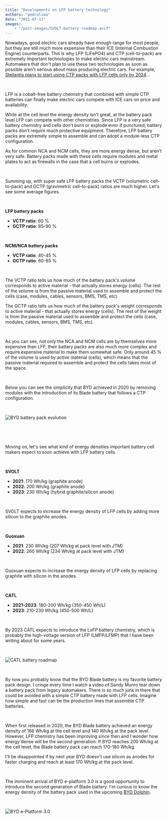 ```yaml
---
title: "Developments on LFP battery technology"
authors: "pedrolima"
date: "2021-07-13"
images: 
    - "/post-images/SVOLT-battery-roadmap.avif"
---
```


Nowadays, good electric cars already have enough range for most people, but they are still much more expensive than their ICE (Internal Combustion Engine) counterparts. This is why LFP (LiFePO4) and CTP (cell-to-pack) are extremely important technologies to make electric cars mainstream. Automakers that don't plan to use these two technologies as soon as possible aren't serious about mass producing electric cars. For example, [Stellantis plans to start using CTP packs with LFP cells only by 2024](/2021/07/08/stellantis-delays-affordable-electric-cars-until-2026/)...

 

LFP is a cobalt-free battery chemistry that combined with simple CTP batteries can finally make electric cars compete with ICE cars on price and availability.

While at the cell level the energy density isn't great, at the battery pack level LFP can compete with other chemistries. Since LFP is a very safe battery chemistry and cells don't burn or explode even if punctured, battery packs don't require much protective equipment. Therefore, LFP battery packs are extremely simple to assemble and can adopt a module-less CTP configuration.

As for common NCA and NCM cells, they are more energy dense, but aren't very safe. Battery packs made with these cells require modules and metal plates to act as firewalls in the case that a cell burns or explodes.

 

Summing up, with super safe LFP battery packs the VCTP (volumetric cell-to-pack) and GCTP (gravimetric cell-to-pack) ratios are much higher. Let's see some average figures.

 

**LFP battery packs**

- **VCTP ratio**: 60 %
- **GCTP ratio**: 85-90 %

 

**NCM/NCA battery packs**

- **VCTP ratio**: 40-45 %
- **GCTP ratio**: 60-65 %

 

The VCTP ratio tells us how much of the battery pack's volume corresponds to active material - that actually stores energy (cells). The rest of the volume is from the passive material used to assemble and protect the cells (case, modules, cables, sensors, BMS, TMS, etc).

The GCTP ratio tells us how much of the battery pack's weight corresponds to active material - that actually stores energy (cells). The rest of the weight is from the passive material used to assemble and protect the cells (case, modules, cables, sensors, BMS, TMS, etc).

 

As you can see, not only the NCA and NCM cells are by themselves more expensive than LFP, their battery packs are also much more complex and require expensive material to make them somewhat safe. Only around 45 % of the volume is used by active material (cells), which means that the passive material required to assemble and protect the cells takes most of the space.

 

Below you can see the simplicity that BYD achieved in 2020 by removing modules with the introduction of its Blade battery that follows a CTP configuration.

 

![BYD battery pack evolution](post-images/LFP-battery-cell-evolution-by-BYD.avif)

 

 

Moving on, let's see what kind of energy densities important battery cell makers expect to soon achieve with LFP battery cells.

 

**SVOLT**

- **2021**: 170 Wh/kg (graphite anode)
- **2022**: 200 Wh/kg (graphite anode)
- **2023**: 230 Wh/kg (hybrid graphite/silicon anode)

 

SVOLT expects to increase the energy density of LFP cells by adding more silicon to the graphite anodes.

 

**Guoxuan**

- **2021**: 230 Wh/kg (207 Wh/kg at pack level with JTM)
- **2022**: 260 Wh/kg (234 Wh/kg at pack level with JTM)

 

Guoxuan expects to increase the energy density of LFP cells by replacing graphite with silicon in the anodes.

 

**CATL**

- **2021-2023**: 180-200 Wh/kg (350-450 Wh/L)
- **2023**: 210-230 Wh/kg (450-500 Wh/L)

 

By 2023 CATL expects to introduce the LxFP battery chemistry, which is probably the high-voltage version of LFP (LMFP/LFMP) that I have been writing about for some years.

 

![CATL battery roadmap](post-images/CATL-battery-roadmap.avif)

 

By now you probably know that the BYD Blade battery is my favorite battery pack design. I cringe every time I watch a video of Sandy Munro tear down a battery pack from legacy automakers. There is so much junk in there that could be avoided with a simple CTP battery made with LFP cells. Imagine how simple and fast can be the production lines that assemble CTP batteries.

 

When first released in 2020, the BYD Blade battery achieved an energy density of 166 Wh/kg at the cell level and 140 Wh/kg at the pack level. However, LFP chemistry has been improving since then and I wonder how energy dense will be the second generation. If BYD reaches 200 Wh/kg at the cell level, the Blade battery pack can reach 170-180 Wh/kg.

I'll be disappointed if by next year BYD doesn't use silicon as anodes for faster charging and reach at least 170 Wh/kg at the pack level.

 

The imminent arrival of BYD e-platform 3.0 is a good opportunity to introduce the second generation of Blade battery. I'm curious to know the energy density of the battery pack used in the upcoming [BYD Dolphin](/2021/07/11/byd-dolphin-ea1-is-great-inside-and-out/).

 

![BYD e-Platform 3.0](post-images/BYD-e-Platform-3.0.avif)
